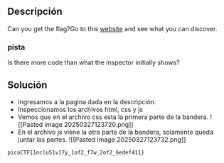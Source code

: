 
## Descripción 

Can you get the flag?Go to this [website](http://saturn.picoctf.net:58257/) and see what you can discover.
### pista

Is there more code than what the inspector initially shows?
## Solución

- Ingresamos a la pagina dada en la descripción.
- Inspeccionamos los archivos html, css y js
- Vemos que en el archivo css esta la primera parte de la bandera.
![[Pasted image 20250327123720.png]]
- En el archivo js viene la otra parte de la bandera, solamente queda juntar las partes.
![[Pasted image 20250327123732.png]]



```
picoCTF{1nclu51v17y_1of2_f7w_2of2_6edef411}
```

